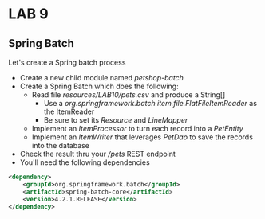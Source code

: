 <div class="pb"></div>

# LAB 9

## Spring Batch

Let's create a Spring batch process

- Create a new child module named *petshop-batch*
- Create a Spring Batch which does the following:
  - Read file *resources/LAB10/pets.csv* and produce a String[]
    - Use a *org.springframework.batch.item.file.FlatFileItemReader* as the ItemReader
    - Be sure to set its *Resource* and *LineMapper*
  - Implement an *ItemProcessor* to turn each record into a *PetEntity*
  - Implement an *ItemWriter* that leverages *PetDao* to save the records into the database
- Check the result thru your */pets* REST endpoint
- You'll need the following dependencies

```xml
<dependency>
    <groupId>org.springframework.batch</groupId>
    <artifactId>spring-batch-core</artifactId>
    <version>4.2.1.RELEASE</version>
</dependency>
```